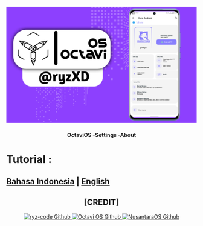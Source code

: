 <p align="center">
  <img src="https://github.com/ryz-code/ryz-code/blob/master/assets/Screenshot/OctaviOS/20220829_203314.jpg">
</p>

<h4><p align="center"> OctaviOS -Settings -About </p></h4>


# Tutorial :
## [Bahasa Indonesia](https://github.com/ryz-code/octavi-about-settings/blob/master/GUIDE_ID.md) | [English](https://github.com/ryz-code/octavi-about-settings/blob/master/GUIDE_EN.md)
<h2 align="center">

<h2 align="center">
      [CREDIT]
</h2>

<p align="center">
<a href="https://github.com/ryz-code"> <img src="https://img.shields.io/badge/ryz-Github-magenta?style=for-the-badge&logo=github" alt="ryz-code Github" /> </a>
<a href="https://github.com/Octavi-OS"> <img src="https://img.shields.io/badge/OctaviOS-Github-magenta?style=for-the-badge&logo=github" alt="Octavi OS Github" /> </a>
<a href="https://github.com/NusantaraProject-ROM"> <img src="https://img.shields.io/badge/NusantaraOS-Github-magenta?style=for-the-badge&logo=github" alt="NusantaraOS Github" /> </a>
</p>
